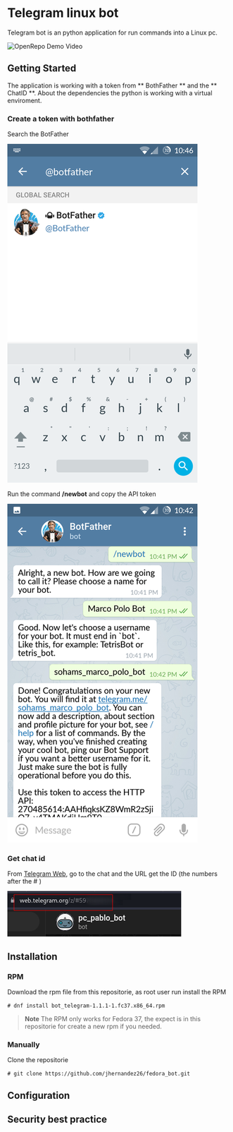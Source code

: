 # Telegram linux bot
Telegram bot is an python application for run commands into a Linux pc.


![OpenRepo Demo Video](https://github.com/jhernandez26/fedora_bot/blob/developer/documentacion/img/demo.gif?raw=true)

## Getting Started
The application is working with a token from ** BothFather ** and the ** ChatID **. About the dependencies the python is working with a virtual enviroment.

### Create a token with bothfather
Search the BotFather    


![BotFather search](https://github.com/jhernandez26/fedora_bot/blob/developer/documentacion/img/telegram_1.png)

Run the command **/newbot** and copy the API token

![BotFather search](https://github.com/jhernandez26/fedora_bot/blob/developer/documentacion/img/telegram_3.png)

### Get chat id
From [Telegram Web](https://web.telegram.org/z/), go to the chat and the URL get the ID (the numbers after the # )

![Chat ID](https://github.com/jhernandez26/fedora_bot/blob/developer/documentacion/img/chat_id.png)



## Installation
### RPM
Download the rpm file from this repositorie, as root user run install the RPM

    # dnf install bot_telegram-1.1.1-1.fc37.x86_64.rpm

>**Note**
>The RPM only works for Fedora 37, the expect is in this repositorie for create a new rpm if you needed.

### Manually

Clone the repositorie 

    # git clone https://github.com/jhernandez26/fedora_bot.git


## Configuration
## Security best practice
